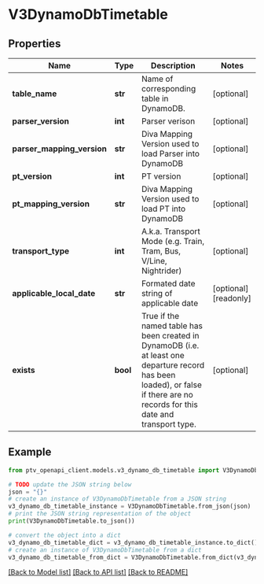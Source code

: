 # V3DynamoDbTimetable


## Properties

Name | Type | Description | Notes
------------ | ------------- | ------------- | -------------
**table_name** | **str** | Name of corresponding table in DynamoDB. | [optional] 
**parser_version** | **int** | Parser verison | [optional] 
**parser_mapping_version** | **str** | Diva Mapping Version used to load Parser into DynamoDB | [optional] 
**pt_version** | **int** | PT version | [optional] 
**pt_mapping_version** | **str** | Diva Mapping Version used to load PT into DynamoDB | [optional] 
**transport_type** | **int** | A.k.a. Transport Mode (e.g. Train, Tram, Bus, V/Line, Nightrider) | [optional] 
**applicable_local_date** | **str** | Formated date string of applicable date | [optional] [readonly] 
**exists** | **bool** | True if the named table has been created in DynamoDB (i.e. at least one departure record has been loaded),  or false if there are no records for this date and transport type. | [optional] 

## Example

```python
from ptv_openapi_client.models.v3_dynamo_db_timetable import V3DynamoDbTimetable

# TODO update the JSON string below
json = "{}"
# create an instance of V3DynamoDbTimetable from a JSON string
v3_dynamo_db_timetable_instance = V3DynamoDbTimetable.from_json(json)
# print the JSON string representation of the object
print(V3DynamoDbTimetable.to_json())

# convert the object into a dict
v3_dynamo_db_timetable_dict = v3_dynamo_db_timetable_instance.to_dict()
# create an instance of V3DynamoDbTimetable from a dict
v3_dynamo_db_timetable_from_dict = V3DynamoDbTimetable.from_dict(v3_dynamo_db_timetable_dict)
```
[[Back to Model list]](../README.md#documentation-for-models) [[Back to API list]](../README.md#documentation-for-api-endpoints) [[Back to README]](../README.md)


